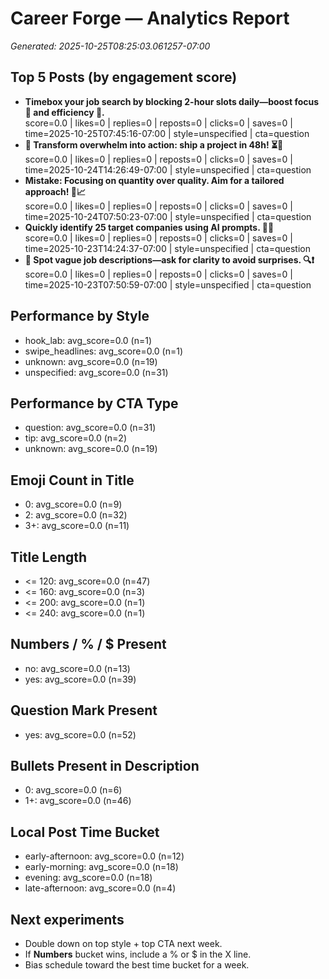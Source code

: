 # Career Forge — Analytics Report

_Generated: 2025-10-25T08:25:03.061257-07:00_

## Top 5 Posts (by engagement score)

- **Timebox your job search by blocking 2-hour slots daily—boost focus 🎯 and efficiency 🚀.**  
  score=0.0 | likes=0 | replies=0 | reposts=0 | clicks=0 | saves=0 | time=2025-10-25T07:45:16-07:00 | style=unspecified | cta=question
- **🧠 Transform overwhelm into action: ship a project in 48h! ⏳🚀**  
  score=0.0 | likes=0 | replies=0 | reposts=0 | clicks=0 | saves=0 | time=2025-10-24T14:26:49-07:00 | style=unspecified | cta=question
- **Mistake: Focusing on quantity over quality. Aim for a tailored approach! 🎯📈**  
  score=0.0 | likes=0 | replies=0 | reposts=0 | clicks=0 | saves=0 | time=2025-10-24T07:50:23-07:00 | style=unspecified | cta=question
- **Quickly identify 25 target companies using AI prompts. 🚀🤖**  
  score=0.0 | likes=0 | replies=0 | reposts=0 | clicks=0 | saves=0 | time=2025-10-23T14:24:37-07:00 | style=unspecified | cta=question
- **🧠 Spot vague job descriptions—ask for clarity to avoid surprises. 🔍❗**  
  score=0.0 | likes=0 | replies=0 | reposts=0 | clicks=0 | saves=0 | time=2025-10-23T07:50:59-07:00 | style=unspecified | cta=question

## Performance by Style

- hook_lab: avg_score=0.0 (n=1)
- swipe_headlines: avg_score=0.0 (n=1)
- unknown: avg_score=0.0 (n=19)
- unspecified: avg_score=0.0 (n=31)

## Performance by CTA Type

- question: avg_score=0.0 (n=31)
- tip: avg_score=0.0 (n=2)
- unknown: avg_score=0.0 (n=19)

## Emoji Count in Title

- 0: avg_score=0.0 (n=9)
- 2: avg_score=0.0 (n=32)
- 3+: avg_score=0.0 (n=11)

## Title Length

- <= 120: avg_score=0.0 (n=47)
- <= 160: avg_score=0.0 (n=3)
- <= 200: avg_score=0.0 (n=1)
- <= 240: avg_score=0.0 (n=1)

## Numbers / % / $ Present

- no: avg_score=0.0 (n=13)
- yes: avg_score=0.0 (n=39)

## Question Mark Present

- yes: avg_score=0.0 (n=52)

## Bullets Present in Description

- 0: avg_score=0.0 (n=6)
- 1+: avg_score=0.0 (n=46)

## Local Post Time Bucket

- early-afternoon: avg_score=0.0 (n=12)
- early-morning: avg_score=0.0 (n=18)
- evening: avg_score=0.0 (n=18)
- late-afternoon: avg_score=0.0 (n=4)

## Next experiments

- Double down on top style + top CTA next week.
- If **Numbers** bucket wins, include a % or $ in the X line.
- Bias schedule toward the best time bucket for a week.